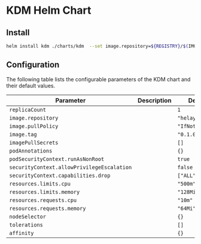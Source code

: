 # KDM Helm Chart

## Install

```bash
helm install kdm ./charts/kdm  --set image.repository=${REGISTRY}/$(IMG_NAME)
```

## Configuration 

The following table lists the configurable parameters of the KDM chart and their default values.

| Parameter                                  | Description | Default          |
|--------------------------------------------|-------------|------------------|
| `replicaCount`                             |             | `1`              |
| `image.repository`                         |             | `"helayoty/kdm"` |
| `image.pullPolicy`                         |             | `"IfNotPresent"` |
| `image.tag`                                |             | `"0.1.0"`        |
| `imagePullSecrets`                         |             | `[]`             |
| `podAnnotations`                           |             | `{}`             |
| `podSecurityContext.runAsNonRoot`          |             | `true`           |
| `securityContext.allowPrivilegeEscalation` |             | `false`          |
| `securityContext.capabilities.drop`        |             | `["ALL"]`        |
| `resources.limits.cpu`                     |             | `"500m"`         |
| `resources.limits.memory`                  |             | `"128Mi"`        |
| `resources.requests.cpu`                   |             | `"10m"`          |
| `resources.requests.memory`                |             | `"64Mi"`         |
| `nodeSelector`                             |             | `{}`             |
| `tolerations`                              |             | `[]`             |
| `affinity`                                 |             | `{}`             |
